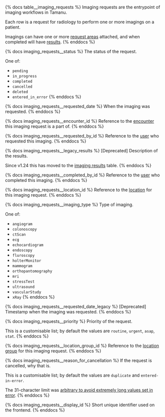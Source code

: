 {% docs table__imaging_requests %}
Imaging requests are the entrypoint of imaging workflows in Tamanu.

Each row is a request for radiology to perform one or more imagings on a patient.

Imagings can have one or more [request areas](#!/source/source.tamanu.tamanu.imaging_request_areas)
attached, and when completed will have [results](#!/source/source.tamanu.tamanu.imaging_results).
{% enddocs %}

{% docs imaging_requests__status %}
The status of the request.

One of:
- `pending`
- `in_progress`
- `completed`
- `cancelled`
- `deleted`
- `entered_in_error`
{% enddocs %}

{% docs imaging_requests__requested_date %}
When the imaging was requested.
{% enddocs %}

{% docs imaging_requests__encounter_id %}
Reference to the [encounter](#!/source/source.tamanu.tamanu.encounters) this imaging request is a part of.
{% enddocs %}

{% docs imaging_requests__requested_by_id %}
Reference to the [user](#!/source/source.tamanu.tamanu.users) who requested this imaging.
{% enddocs %}

{% docs imaging_requests__legacy_results %}
[Deprecated] Description of the results.

Since v1.24 this has moved to the [imaging results](#!/source/source.tamanu.tamanu.imaging_results) table.
{% enddocs %}

{% docs imaging_requests__completed_by_id %}
Reference to the [user](#!/source/source.tamanu.tamanu.users) who completed this imaging.
{% enddocs %}

{% docs imaging_requests__location_id %}
Reference to the [location](#!/source/source.tamanu.tamanu.locations) for this imaging request.
{% enddocs %}

{% docs imaging_requests__imaging_type %}
Type of imaging.

One of:
- `angiogram`
- `colonoscopy`
- `ctScan`
- `ecg`
- `echocardiogram`
- `endoscopy`
- `fluroscopy`
- `holterMonitor`
- `mammogram`
- `orthopantomography`
- `mri`
- `stressTest`
- `ultrasound`
- `vascularStudy`
- `xRay`
{% enddocs %}

{% docs imaging_requests__requested_date_legacy %}
[Deprecated] Timestamp when the imaging was requested.
{% enddocs %}

{% docs imaging_requests__priority %}
Priority of the request.

This is a customisable list; by default the values are `routine`, `urgent`, `asap`, `stat`.
{% enddocs %}

{% docs imaging_requests__location_group_id %}
Reference to the [location group](#!/source/source.tamanu.tamanu.location_groups) for this imaging request.
{% enddocs %}

{% docs imaging_requests__reason_for_cancellation %}
If the request is cancelled, why that is.

This is a customisable list; by default the values are `duplicate` and `entered-in-error`.

The 31-character limit was [arbitrary to avoid extremely long values set in error](https://github.com/beyondessential/tamanu/pull/3512/files#r1102169113).
{% enddocs %}

{% docs imaging_requests__display_id %}
Short unique identifier used on the frontend.
{% enddocs %}
